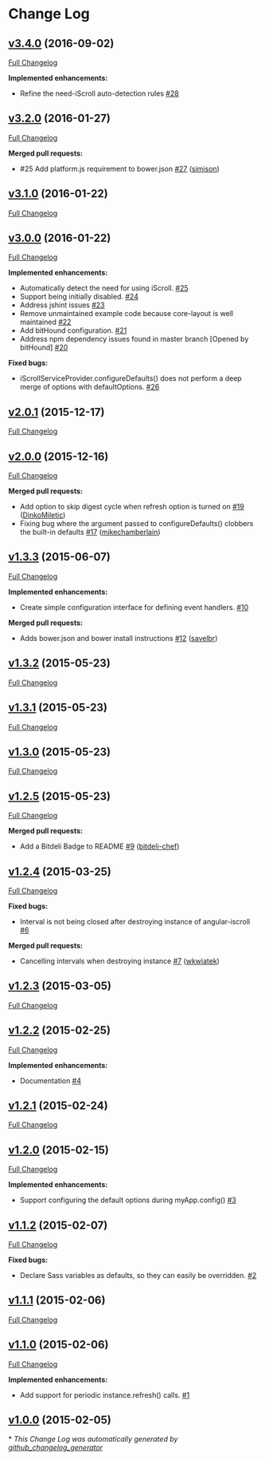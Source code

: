 # Change Log

## [v3.4.0](https://github.com/mtr/angular-iscroll/tree/v3.4.0) (2016-09-02)
[Full Changelog](https://github.com/mtr/angular-iscroll/compare/v3.2.0...v3.4.0)

**Implemented enhancements:**

- Refine the need-iScroll auto-detection rules [\#28](https://github.com/mtr/angular-iscroll/issues/28)

## [v3.2.0](https://github.com/mtr/angular-iscroll/tree/v3.2.0) (2016-01-27)
[Full Changelog](https://github.com/mtr/angular-iscroll/compare/v3.1.0...v3.2.0)

**Merged pull requests:**

- \#25 Add platform.js requirement to bower.json [\#27](https://github.com/mtr/angular-iscroll/pull/27) ([simison](https://github.com/simison))

## [v3.1.0](https://github.com/mtr/angular-iscroll/tree/v3.1.0) (2016-01-22)
[Full Changelog](https://github.com/mtr/angular-iscroll/compare/v3.0.0...v3.1.0)

## [v3.0.0](https://github.com/mtr/angular-iscroll/tree/v3.0.0) (2016-01-22)
[Full Changelog](https://github.com/mtr/angular-iscroll/compare/v2.0.1...v3.0.0)

**Implemented enhancements:**

- Automatically detect the need for using iScroll. [\#25](https://github.com/mtr/angular-iscroll/issues/25)
- Support being initially disabled. [\#24](https://github.com/mtr/angular-iscroll/issues/24)
- Address jshint issues [\#23](https://github.com/mtr/angular-iscroll/issues/23)
- Remove unmaintained example code because core-layout is well maintained [\#22](https://github.com/mtr/angular-iscroll/issues/22)
- Add bitHound configuration. [\#21](https://github.com/mtr/angular-iscroll/issues/21)
- Address npm dependency issues found in master branch \[Opened by bitHound\] [\#20](https://github.com/mtr/angular-iscroll/issues/20)

**Fixed bugs:**

- iScrollServiceProvider.configureDefaults\(\) does not perform a deep merge of options with defaultOptions. [\#26](https://github.com/mtr/angular-iscroll/issues/26)

## [v2.0.1](https://github.com/mtr/angular-iscroll/tree/v2.0.1) (2015-12-17)
[Full Changelog](https://github.com/mtr/angular-iscroll/compare/v2.0.0...v2.0.1)

## [v2.0.0](https://github.com/mtr/angular-iscroll/tree/v2.0.0) (2015-12-16)
[Full Changelog](https://github.com/mtr/angular-iscroll/compare/v1.3.3...v2.0.0)

**Merged pull requests:**

- Add option to skip digest cycle when refresh option is turned on [\#19](https://github.com/mtr/angular-iscroll/pull/19) ([DinkoMiletic](https://github.com/DinkoMiletic))
- Fixing bug where the argument passed to configureDefaults\(\) clobbers the built-in defaults [\#17](https://github.com/mtr/angular-iscroll/pull/17) ([mikechamberlain](https://github.com/mikechamberlain))

## [v1.3.3](https://github.com/mtr/angular-iscroll/tree/v1.3.3) (2015-06-07)
[Full Changelog](https://github.com/mtr/angular-iscroll/compare/v1.3.2...v1.3.3)

**Implemented enhancements:**

- Create simple configuration interface for defining event handlers. [\#10](https://github.com/mtr/angular-iscroll/issues/10)

**Merged pull requests:**

- Adds bower.json and bower install instructions [\#12](https://github.com/mtr/angular-iscroll/pull/12) ([savelbr](https://github.com/savelbr))

## [v1.3.2](https://github.com/mtr/angular-iscroll/tree/v1.3.2) (2015-05-23)
[Full Changelog](https://github.com/mtr/angular-iscroll/compare/v1.3.1...v1.3.2)

## [v1.3.1](https://github.com/mtr/angular-iscroll/tree/v1.3.1) (2015-05-23)
[Full Changelog](https://github.com/mtr/angular-iscroll/compare/v1.3.0...v1.3.1)

## [v1.3.0](https://github.com/mtr/angular-iscroll/tree/v1.3.0) (2015-05-23)
[Full Changelog](https://github.com/mtr/angular-iscroll/compare/v1.2.5...v1.3.0)

## [v1.2.5](https://github.com/mtr/angular-iscroll/tree/v1.2.5) (2015-05-23)
[Full Changelog](https://github.com/mtr/angular-iscroll/compare/v1.2.4...v1.2.5)

**Merged pull requests:**

- Add a Bitdeli Badge to README [\#9](https://github.com/mtr/angular-iscroll/pull/9) ([bitdeli-chef](https://github.com/bitdeli-chef))

## [v1.2.4](https://github.com/mtr/angular-iscroll/tree/v1.2.4) (2015-03-25)
[Full Changelog](https://github.com/mtr/angular-iscroll/compare/v1.2.3...v1.2.4)

**Fixed bugs:**

- Interval is not being closed after destroying instance of angular-iscroll [\#6](https://github.com/mtr/angular-iscroll/issues/6)

**Merged pull requests:**

- Cancelling intervals when destroying instance [\#7](https://github.com/mtr/angular-iscroll/pull/7) ([wkwiatek](https://github.com/wkwiatek))

## [v1.2.3](https://github.com/mtr/angular-iscroll/tree/v1.2.3) (2015-03-05)
[Full Changelog](https://github.com/mtr/angular-iscroll/compare/v1.2.2...v1.2.3)

## [v1.2.2](https://github.com/mtr/angular-iscroll/tree/v1.2.2) (2015-02-25)
[Full Changelog](https://github.com/mtr/angular-iscroll/compare/v1.2.1...v1.2.2)

**Implemented enhancements:**

- Documentation [\#4](https://github.com/mtr/angular-iscroll/issues/4)

## [v1.2.1](https://github.com/mtr/angular-iscroll/tree/v1.2.1) (2015-02-24)
[Full Changelog](https://github.com/mtr/angular-iscroll/compare/v1.2.0...v1.2.1)

## [v1.2.0](https://github.com/mtr/angular-iscroll/tree/v1.2.0) (2015-02-15)
[Full Changelog](https://github.com/mtr/angular-iscroll/compare/v1.1.2...v1.2.0)

**Implemented enhancements:**

- Support configuring the default options during myApp.config\(\) [\#3](https://github.com/mtr/angular-iscroll/issues/3)

## [v1.1.2](https://github.com/mtr/angular-iscroll/tree/v1.1.2) (2015-02-07)
[Full Changelog](https://github.com/mtr/angular-iscroll/compare/v1.1.1...v1.1.2)

**Fixed bugs:**

- Declare Sass variables as defaults, so they can easily be overridden. [\#2](https://github.com/mtr/angular-iscroll/issues/2)

## [v1.1.1](https://github.com/mtr/angular-iscroll/tree/v1.1.1) (2015-02-06)
[Full Changelog](https://github.com/mtr/angular-iscroll/compare/v1.1.0...v1.1.1)

## [v1.1.0](https://github.com/mtr/angular-iscroll/tree/v1.1.0) (2015-02-06)
[Full Changelog](https://github.com/mtr/angular-iscroll/compare/v1.0.0...v1.1.0)

**Implemented enhancements:**

- Add support for periodic instance.refresh\(\) calls. [\#1](https://github.com/mtr/angular-iscroll/issues/1)

## [v1.0.0](https://github.com/mtr/angular-iscroll/tree/v1.0.0) (2015-02-05)


\* *This Change Log was automatically generated by [github_changelog_generator](https://github.com/skywinder/Github-Changelog-Generator)*